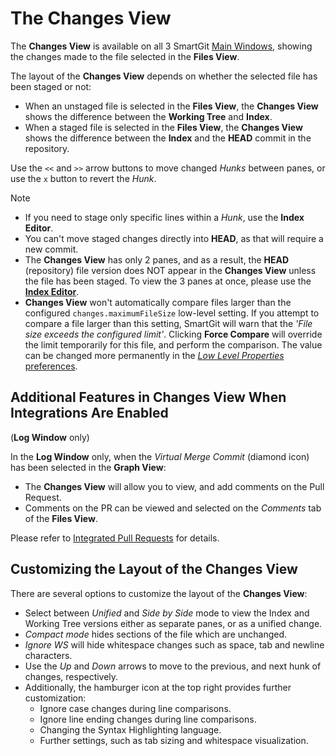 # The Changes View

The **Changes View** is available on all 3 SmartGit [Main Windows](Main-Windows.md), showing the changes made to the file selected in the **Files View**.

The layout of the **Changes View** depends on whether the selected file has been staged or not:

- When an unstaged file is selected in the **Files View**, the **Changes View** shows the difference between the **Working Tree** and **Index**.
- When a staged file is selected in the **Files View**, the **Changes View** shows the difference between the **Index** and the **HEAD** commit in the repository.

Use the `<<` and `>>` arrow buttons to move changed *Hunks* between panes, or use the `x` button to revert the *Hunk*.

> [!NOTE]
> - If you need to stage only specific lines within a *Hunk*, use the **Index Editor**.
> - You can't move staged changes directly into **HEAD**, as that will require a new commit.
> - The **Changes View** has only 2 panes, and as a result, the **HEAD** (repository) file version does NOT appear in the **Changes View** unless the file has been staged.
>   To view the 3 panes at once, please use the [**Index Editor**](Stage-Unstage-IndexEditor.md#the-index-editor).
> - **Changes View** won't automatically compare files larger than the configured `changes.maximumFileSize` low-level setting.
>   If you attempt to compare a file larger than this setting, SmartGit will warn that the *'File size exceeds the configured limit'*.
>   Clicking **Force Compare** will override the limit temporarily for this file, and perform the comparison.
>   The value can be changed more permanently in the [*Low Level Properties* preferences](AdvancedSettings/Low-Level-Properties.md#changesmaximumfilesize).

## Additional Features in Changes View When Integrations Are Enabled

(**Log Window** only)

In the **Log Window** only, when the *Virtual Merge Commit* (diamond icon) has been selected in the **Graph View**:
- The **Changes View** will allow you to view, and add comments on the Pull Request.
- Comments on the PR can be viewed and selected on the *Comments* tab of the **Files View**.

Please refer to [Integrated Pull Requests](../Integrations/Integrated-PullRequests.md) for details.

## Customizing the Layout of the Changes View

There are several options to customize the layout of the **Changes View**:
- Select between *Unified* and *Side by Side* mode to view the Index and Working Tree versions either as separate panes, or as a unified change.
- *Compact mode* hides sections of the file which are unchanged.
- *Ignore WS* will hide whitespace changes such as space, tab and newline characters.
- Use the *Up* and *Down* arrows to move to the previous, and next hunk of changes, respectively.
- Additionally, the hamburger icon at the top right provides further customization:
  - Ignore case changes during line comparisons.
  - Ignore line ending changes during line comparisons.
  - Changing the Syntax Highlighting language.
  - Further settings, such as tab sizing and whitespace visualization.
